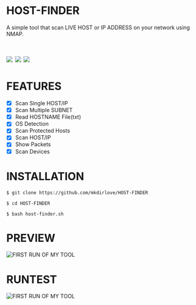 # HOST-FINDER
A simple tool that scan LIVE HOST or IP ADDRESS on your network using NMAP.

# <img src="https://img.shields.io/badge/MADE%20WITH-BASH-yellowgreen"> <img src="https://img.shields.io/badge/POWERED%20BY:-NMAP-yellowgreen"> <img src="https://img.shields.io/badge/SUPER%20USER-FRIENDLY-yellowgreen">
# FEATURES
- [x] Scan Single HOST/IP
- [x] Scan Multiple SUBNET
- [x] Read HOSTNAME File(txt) 
- [x] OS Detection
- [x] Scan Protected Hosts
- [x] Scan HOST/IP
- [x] Show Packets
- [x] Scan Devices
#
# INSTALLATION
`$ git clone https://github.com/mkdirlove/HOST-FINDER`

`$ cd HOST-FINDER`

`$ bash host-finder.sh`
#
# PREVIEW
![FIRST RUN OF MY TOOL](https://github.com/mkdirlove/HOST-FINDER/blob/master/1.png)
#
# RUNTEST
![FIRST RUN OF MY TOOL](https://github.com/mkdirlove/HOST-FINDER/blob/master/2.gif)
